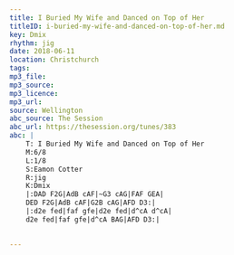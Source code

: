 ```yaml
---
title: I Buried My Wife and Danced on Top of Her
titleID: i-buried-my-wife-and-danced-on-top-of-her.md
key: Dmix
rhythm: jig
date: 2018-06-11
location: Christchurch 
tags: 
mp3_file: 
mp3_source: 
mp3_licence: 
mp3_url: 
source: Wellington
abc_source: The Session
abc_url: https://thesession.org/tunes/383
abc: |
    T: I Buried My Wife and Danced on Top of Her
    M:6/8
    L:1/8
    S:Eamon Cotter
    R:jig
    K:Dmix
    |:DAD F2G|AdB cAF|~G3 cAG|FAF GEA|
    DED F2G|AdB cAF|G2B cAG|AFD D3:|
    |:d2e fed|faf gfe|d2e fed|d^cA d^cA|
    d2e fed|faf gfe|d^cA BAG|AFD D3:|
    

---
```

